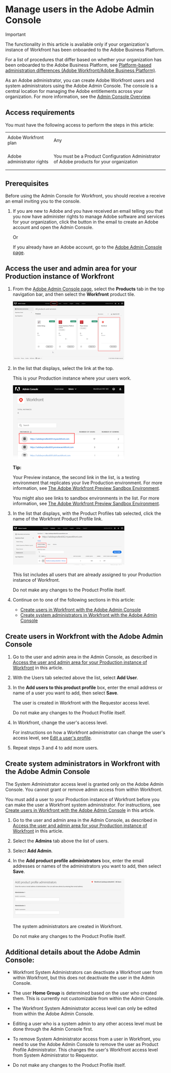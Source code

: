 

# Manage users in the Adobe Admin Console

>[!IMPORTANT]
>
>The functionality in this article is available only if your organization's instance of Workfront has been onboarded to the Adobe Business Platform.
>
>For a list of procedures that differ based on whether your organization has been onboarded to the Adobe Business Platform, see [Platform-based administration differences (Adobe Workfront/Adobe Business Platform)](../../../administration-and-setup/get-started-wf-administration/actions-in-admin-console.md).

As an Adobe administrator, you can create Adobe Workfront users and system administrators using the Adobe Admin Console. The console is a central location for managing the Adobe entitlements across your organization. For more information, see the [Admin Console Overview](https://helpx.adobe.com/enterprise/using/admin-console.html).

## Access requirements

You must have the following access to perform the steps in this article:

<table cellspacing="0"> 
 <col> 
 </col> 
 <col> 
 </col> 
 <tbody> 
  <tr> 
   <td role="rowheader">Adobe Workfront plan</td> 
   <td> <p>Any</p> </td> 
  </tr> 
  <tr> 
   <td role="rowheader">Adobe administrator rights</td> 
   <td> <p>You must be a Product Configuration Administrator of Adobe products for your organization</p> </td> 
  </tr> 
 </tbody> 
</table>

## Prerequisites

Before using the Admin Console for Workfront, you should receive a receive an email inviting you to the console.

1. If you are new to Adobe and you have received an email telling you that you now have administer rights to manage Adobe software and services for your organization, click the button in the email to create an Adobe account and open the Admin Console.

   Or

   If you already have an Adobe account, go to the [Adobe Admin Console page](https://adminconsole.adobe.com/).

## Access the user and admin area for your Production instance of Workfront

<ol> 
 <li value="1"> <p>From the <a href="https://adminconsole.adobe.com/">Adobe Admin Console page</a>, select the <b>Products</b> tab in the top navigation bar, and then select the <b>Workfront</b> product tile.</p> <p> <img src="assets/admin-product-350x184.png" style="width: 350;height: 184;"> </img> </p> </li> 
 <li value="2"> <p>In the list that displays, select the link at the top.</p> <p>This is your Production instance where your users work. </p> <p> <img src="assets/instances-350x232.png" style="width: 350;height: 232;"> </img> </p> 
  <div class="tip_one-tip-with_bullets" data-mc-autonum="<b>Tip: </b>">
   <span class="autonumber"><span><b>Tip: </b></span></span> 
   <p>Your Preview instance, the second link in the list, is a testing environment that replicates your live Production environment. For more information, see <a href="../../../administration-and-setup/set-up-workfront/workfront-testing-environments/wf-preview-sandbox-environment.md" class="MCXref xref">The Adobe Workfront Preview Sandbox Environment</a>.</p> 
   <p>You might also see links to sandbox environments in the list. For more information, see <a href="../../../administration-and-setup/set-up-workfront/workfront-testing-environments/wf-preview-sandbox-environment.md" class="MCXref xref">The Adobe Workfront Preview Sandbox Environment</a>.</p> 
  </div> </li> 
 <li value="3"> <p>In the list that displays, with the <span class="bold">Product Profiles</span> tab selected, click the name of the Workfront Product Profile link. </p> <p> <img src="assets/prod-profile-350x127.png" style="width: 350;height: 127;"> </p> <p>This list includes all users that are already assigned to your Production instance of Workfront. </p> <note type="important">
   Do not make any changes to the Product Profile itself.
  </note> </li> 
 <li value="4"> <p>Continue on to one of the following sections in this article:</p> 
  <ul> 
   <li><a href="#create" class="MCXref xref">Create users in Workfront with the Adobe Admin Console</a> </li> 
   <li><a href="#create2" class="MCXref xref">Create system administrators in Workfront with the Adobe Admin Console</a> </li> 
  </ul> </li> 
</ol>

## Create users in Workfront with the Adobe Admin Console

<ol> 
 <li value="1">Go to the user and admin area in the Admin Console, as described in <a href="#access" class="MCXref xref">Access the user and admin area for your Production instance of Workfront</a> in this article.</li> 
 <li value="2"> <p>With the <span class="bold">Users</span> tab selected above the list, select <b>Add User</b>.</p> </li> 
 <li value="3"> <p>In the <b>Add users to this product profile</b> box, enter the email address or name of a user you want to add, then select <b>Save</b>. </p> <p>The user is created in Workfront with the Requestor access level. </p> <note type="important">
   Do not make any changes to the Product Profile itself.
  </note> </li> 
 <li value="4"> <p>In Workfront, change the user's access level.</p> <p>For instructions on how a Workfront administrator can change the user's access level, see <a href="../../../administration-and-setup/add-users/create-and-manage-users/edit-a-users-profile.md" class="MCXref xref">Edit a user's profile</a>.</p> </li> 
 <li value="5"> <p>Repeat steps 3 and 4 to add more users.</p> </li> 
</ol>

## Create system administrators in Workfront with the Adobe Admin Console

The System Administrator access level is granted only on the Adobe Admin Console. You cannot grant or remove admin access from within Workfront.

You must add a user to your Production instance of Workfront before you can make the user a Workfront system administrator. For instructions, see [Create users in Workfront with the Adobe Admin Console](#create) in this article.

<ol> 
 <li value="1">Go to the user and admin area in the Admin Console, as described in <a href="#access" class="MCXref xref">Access the user and admin area for your Production instance of Workfront</a> in this article.</li> 
 <li value="2"> <p>Select the <b>Admins</b> tab above the list of users. </p> </li> 
 <li value="3"> <p>Select <b>Add Admin</b>.</p> </li> 
 <li value="4"> <p>In the <b>Add product profile administrators</b> box, enter the email addresses or names of the administrators you want to add, then select <b>Save</b>. </p> <p> <img src="assets/add-admin-350x124.png" style="width: 350;height: 124;"> </p> <p>The system administrators are created in Workfront.</p> <note type="important">
   Do not make any changes to the Product Profile itself.
  </note> </li> 
</ol>

## Additional details about the Adobe Admin Console:

<ul> 
 <li> <p>Workfront System Administrators can deactivate a Workfront user from within Workfront, but this does not deactivate the user in the Admin Console.</p> <!--
   For information about deactivating a user in Workfront, see
  --> </li> 
 <li> <p>The user <b>Home Group</b> is determined based on the user who created them. This is currently not customizable from within the Admin Console.</p> </li> 
 <li> <p>The Workfront System Administrator access level can only be edited from within the Adobe Admin Console.</p> </li> 
 <li> <p>Editing a user who is a system admin to any other access level must be done through the Admin Console first. </p> </li> 
 <li> <p>To remove System Administrator access from a user in Workfront, you need to use the Adobe Admin Console to remove the user as Product Profile Administrator. This changes the user's Workfront access level from System Administrator to Requestor.</p> </li> 
 <li> <note type="important">
   Do not make any changes to the Product Profile itself.
  </note> </li> 
</ul>

<!--
You can create Adobe Workfront users and system administrators with the Adobe Admin Console. The console is a central location for managing the Adobe entitlements across your organization. For more information, see the Admin Console Overview. Before using the Admin Console for Workfront, you should receive a receive an email inviting you to the console. Click in the invitation to accept it and create an account. You can also use an existing account, if already available. Create users To create users in Workfront with the Admin Console: From the Admin Console page, select the Products tab and then select the Workfront product tile. Select the link to the Workfront instance you want to change. Select the Product profile link. This shows a list of the currently-assigned users. If the list is very long, you can also search for users in the search field above the list. Select the Add User button. In the Add users box, enter the email address or name of the user you want to add. Select Save. The administrator is created in Workfront with Requestor access level. Create system administrators To create system administrators: Make product profile assignments first. To be a Workfront System Administrator, the user must be assigned the Workfront product profile and be an admin for that product profile. From the console, select the Products tab and then select the Admins tab. Select Add Admin. In the Add product profile administrators box, enter the email address or name of the administrator you want to add. Select Save. The user is created in Workfront with Requestor access level. Additional details for the Admin Console: System Administrator access level is granted only on the Admin Console. You cannot grant or remove admin access from within Workfront. Creating and deleting users inside Workfront is only possible through the Admin Console. Workfront System Administrators can deactivate Workfront users from within Workfront, but this does not deactivate the user in the Admin Console. All new users are are assigned Requestor access level upon creation. Also, the user Home Group is determined based on the user who created them. This is currently not customizable from within the Admin Console. The Workfront System Administrator access level can only be edited from within the Adobe Admin Console. Editing a user who is a system admin to any other access level must be done through the Admin Console first. To remove Workfront system admin access, remove users as Product Profile Administrators. This action changes the user access level in Workfront from a system admin to a Requestor.
-->


